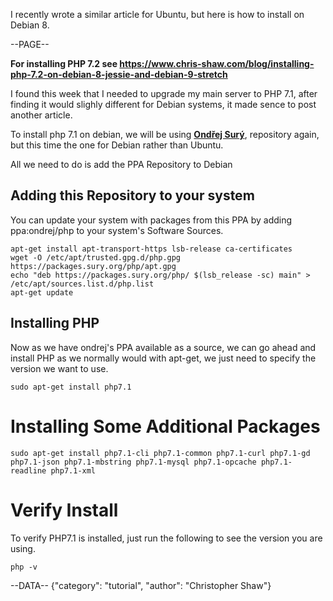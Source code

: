 I recently wrote a similar article for Ubuntu, but here is how to install on Debian 8.

--PAGE--

**For installing PHP 7.2 see https://www.chris-shaw.com/blog/installing-php-7.2-on-debian-8-jessie-and-debian-9-stretch**

I found this week that I needed to upgrade my main server to PHP 7.1, after finding it would slighly different for Debian systems, it made sence to post another article.


To install php 7.1 on debian, we will be using [**Ondřej Surý**](https://packages.sury.org/php/), repository again, but this time the one for Debian rather than Ubuntu.


All we need to do is add the PPA Repository to Debian

## Adding this Repository to your system ##
You can update your system with packages from this PPA by adding ppa:ondrej/php to your system's Software Sources.

    apt-get install apt-transport-https lsb-release ca-certificates
    wget -O /etc/apt/trusted.gpg.d/php.gpg https://packages.sury.org/php/apt.gpg
    echo "deb https://packages.sury.org/php/ $(lsb_release -sc) main" > /etc/apt/sources.list.d/php.list
    apt-get update

## Installing PHP
Now as we have ondrej's PPA available as a source, we can go ahead and install PHP as we normally would with apt-get, we just need to specify the version we want to use.

    sudo apt-get install php7.1

# Installing Some Additional Packages
    sudo apt-get install php7.1-cli php7.1-common php7.1-curl php7.1-gd php7.1-json php7.1-mbstring php7.1-mysql php7.1-opcache php7.1-readline php7.1-xml

# Verify Install
To verify PHP7.1 is installed, just run the following to see the version you are using.
    
    php -v
    
--DATA--
{"category": "tutorial", "author": "Christopher Shaw"}
